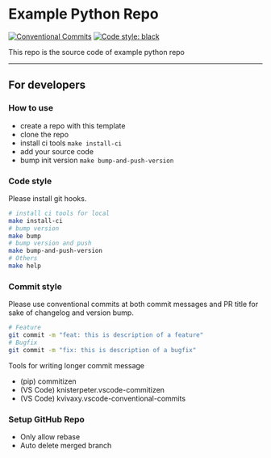 # Example Python Repo

[![Conventional Commits](https://img.shields.io/badge/Conventional%20Commits-1.0.0-yellow.svg)](https://conventionalcommits.org)
[![Code style: black](https://img.shields.io/badge/code%20style-black-000000.svg)](https://github.com/psf/black)

This repo is the source code of example python repo

----

## For developers

### How to use

- create a repo with this template
- clone the repo
- install ci tools `make install-ci`
- add your source code
- bump init version `make bump-and-push-version`

### Code style

Please install git hooks.

```bash
# install ci tools for local
make install-ci
# bump version
make bump
# bump version and push
make bump-and-push-version
# Others
make help
```

### Commit style

Please use conventional commits at both commit messages and PR title for sake of changelog and version bump.

```bash
# Feature
git commit -m "feat: this is description of a feature"
# Bugfix
git commit -m "fix: this is description of a bugfix"
```

Tools for writing longer commit message

- (pip) commitizen
- (VS Code) knisterpeter.vscode-commitizen
- (VS Code) kvivaxy.vscode-conventional-commits

### Setup GitHub Repo

- Only allow rebase
- Auto delete merged branch

